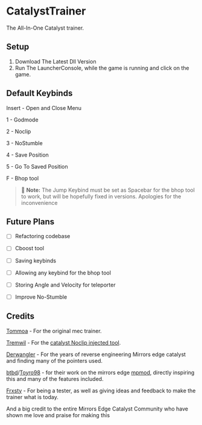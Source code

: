 # CatalystTrainer
The All-In-One Catalyst trainer.

## Setup
1. Download The Latest Dll Version
2. Run The LauncherConsole, while the game is running and click on the game.

## Default Keybinds

Insert - Open and Close Menu

1 - Godmode

2 - Noclip

3 - NoStumble

4 - Save Position

5 - Go To Saved Position

F - Bhop tool 
> :memo: **Note:** The Jump Keybind must be set as Spacebar for the bhop tool to work, but will be hopefully fixed in versions. Apologies for the inconvenience

## Future Plans
- [ ] Refactoring codebase

- [ ] Cboost tool
- [ ] Saving keybinds
- [ ] Allowing any keybind for the bhop tool
- [ ] Storing Angle and Velocity for teleporter
- [ ] Improve No-Stumble
## Credits
[Tommoa](https://github.com/Tommoa) - For the original mec trainer.

[Tremwil](https://github.com/tremwil) - For the [catalyst Noclip injected tool](https://github.com/tremwil/CatalystNoclipInjected). 

[Derwangler](https://github.com/derwangler) - For the years of reverse engineering Mirrors edge catalyst and finding many of the pointers used.

[btbd](https://github.com/btbd)/[Toyro98](https://github.com/Toyro98) - for their work on the mirrors edge [mpmod](https://github.com/Toyro98/mmultiplayer), directly inspiring this and many of the features included.

[Frxsty](https://www.youtube.com/@IBelongInAMentalHospital) - For being a tester, as well as giving ideas and feedback to make the trainer what is today.

And a big credit to the entire Mirrors Edge Catalyst Community who have shown me love and praise for making this

